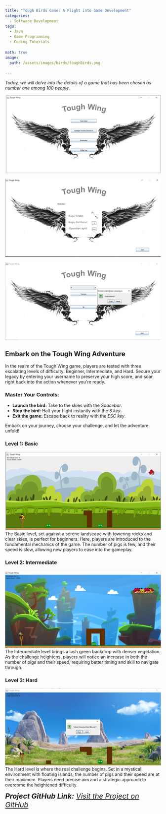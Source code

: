 ```yaml
---
title: "Tough Birds Game: A Flight into Game Development"
categories:
  - Software Development
tags:
  - Java
  - Game Programming
  - Coding Tutorials
  
math: true
image:
  path: /assets/images/birds/toughBirds.png
  
---
```


*Today, we will delve into the details of a game that has been chosen as number one among 100 people.*

![Game Explanation](/assets/images/birds/1.png)

![Second Image Description](/assets/images/birds/2.png)

![Third Image Description](/assets/images/birds/3.png)


## Embark on the Tough Wing Adventure

In the realm of the Tough Wing game, players are tested with three escalating levels of difficulty: Beginner, Intermediate, and Hard. Secure your legacy by entering your username to preserve your high score, and soar right back into the action whenever you're ready.

### Master Your Controls:

- **Launch the bird:** Take to the skies with the *Spacebar*.
- **Stop the bird:** Halt your flight instantly with the *S key*.
- **Exit the game:** Escape back to reality with the *ESC key*.

Embark on your journey, choose your challenge, and let the adventure unfold!

### Level 1: Basic
![Basic Level](/assets/images/birds/5.png)
The Basic level, set against a serene landscape with towering rocks and clear skies, is perfect for beginners. Here, players are introduced to the fundamental mechanics of the game. The number of pigs is few, and their speed is slow, allowing new players to ease into the gameplay.

### Level 2: Intermediate
![Intermediate Level](/assets/images/birds/6.png)
The Intermediate level brings a lush green backdrop with denser vegetation. As the challenge heightens, players will notice an increase in both the number of pigs and their speed, requiring better timing and skill to navigate through.

### Level 3: Hard
![Hard Level](/assets/images/birds/7.png)
The Hard level is where the real challenge begins. Set in a mystical environment with floating islands, the number of pigs and their speed are at their maximum. Players need precise aim and a strategic approach to overcome the heightened difficulty.


<span style="font-size: 23px;font-style: italic;">
    <b>Project GitHub Link:</b>
    <a href="https://github.com/MervanKanat/ToughBirds">Visit the Project on GitHub</a>
</span>